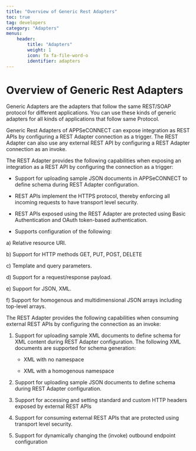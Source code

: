 ```yaml
---
title: "Overview of Generic Rest Adapters"
toc: true
tag: developers
category: "Adapters"
menus: 
    header:
        title: "Adapters"
        weight: 1
        icon: fa fa-file-word-o 
        identifier: adapters
---
```

# Overview of Generic Rest Adapters

 Generic Adapters are the adapters that follow the same REST/SOAP protocol for different applications. 
 You can use these kinds of generic adapters for all kinds of applications that follow same Protocol.  

Generic Rest Adapters of APPSeCONNECT can expose integration as REST APIs by configuring a REST Adapter connection as a trigger. 
The REST Adapter can also use any external REST API by configuring a REST Adapter connection as an invoke. 

The REST Adapter provides the following capabilities when exposing an integration as a REST API by configuring the connection as a trigger:

* Support for uploading sample JSON documents in APPSeCONNECT to define schema during REST Adapter configuration.

* REST APIs implement the HTTPS protocol, thereby enforcing all incoming requests to have transport level security.

* REST APIs exposed using the REST Adapter are protected using Basic Authentication and OAuth token-based authentication.

* Supports configuration of the following:

 a) Relative resource URI.

 b) Support for HTTP methods GET, PUT, POST, DELETE

 c) Template and query parameters.

 d) Support for a request/response payload.

 e) Support for JSON, XML.

f) Support for homogenous and multidimensional JSON arrays including top-level arrays.


The REST Adapter provides the following capabilities when consuming external REST APIs by configuring the connection as an invoke:

1. Support for uploading sample XML documents to define schema for XML content during REST Adapter configuration. The following XML documents are supported for schema generation:

    * XML with no namespace

    * XML with a homogenous namespace

2. Support for uploading sample JSON documents to define schema during REST Adapter configuration.
3. Support for accessing and setting standard and custom HTTP headers exposed by external REST APIs 
4. Support for consuming external REST APIs that are protected using transport level security.
5. Support for dynamically changing the (invoke) outbound endpoint configuration
